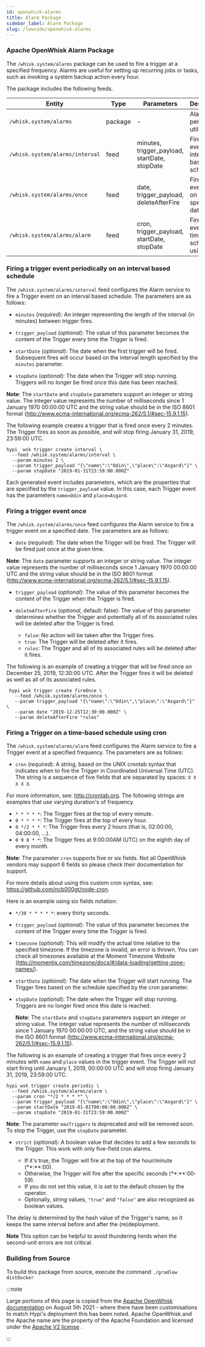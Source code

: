 ```yaml
---
id: openwhisk-alarms
title: Alarm Package
sidebar_label: Alarm Package
slug: /lowcode/openwhisk-alarms
---
```


### Apache OpenWhisk Alarm Package

The `/whisk.system/alarms` package can be used to fire a trigger at a specified frequency. Alarms are useful for setting up recurring jobs or tasks, such as invoking a system backup action every hour.

The package includes the following feeds.

| Entity | Type | Parameters | Description |
| --- | --- | --- | --- |
| `/whisk.system/alarms` | package | - | Alarms and periodic utility. |
| `/whisk.system/alarms/interval` | feed | minutes, trigger_payload, startDate, stopDate | Fire Trigger event on an interval based schedule. |
| `/whisk.system/alarms/once` | feed | date, trigger_payload, deleteAfterFire | Fire Trigger event once on a specific date. |
| `/whisk.system/alarms/alarm` | feed | cron, trigger_payload, startDate, stopDate | Fire Trigger event on a time-based schedule using cron. |

### Firing a trigger event periodically on an interval based schedule

The `/whisk.system/alarms/interval` feed configures the Alarm service to fire a Trigger event on an interval based schedule. The parameters are as follows:

- `minutes` (*required*): An integer representing the length of the interval (in minutes) between trigger fires.

- `trigger_payload` (*optional*): The value of this parameter becomes the content of the Trigger every time the Trigger is fired.

- `startDate` (*optional*): The date when the first trigger will be fired.  Subsequent fires will occur based on the interval length specified by the `minutes` parameter.

- `stopDate` (*optional*): The date when the Trigger will stop running.  Triggers will no longer be fired once this date has been reached.

**Note**: The `startDate` and `stopDate` parameters support an integer or string value.  The integer value represents the number of milliseconds since 1 January 1970 00:00:00 UTC and the string value should be in the ISO 8601 format (http://www.ecma-international.org/ecma-262/5.1/#sec-15.9.1.15).

The following example creates a trigger that is fired once every 2 minutes. The Trigger fires as soon as possible, and will stop firing January 31, 2019, 23:59:00 UTC.

  ```
hypi  wsk trigger create interval \
    --feed /whisk.system/alarms/interval \
    --param minutes 2 \
    --param trigger_payload "{\"name\":\"Odin\",\"place\":\"Asgard\"}" \
    --param stopDate "2019-01-31T23:59:00.000Z"
 ```

Each generated event includes parameters, which are the properties that are specified by the `trigger_payload` value. In this case, each Trigger event has the parameters `name=Odin` and `place=Asgard`.

### Firing a trigger event once

The `/whisk.system/alarms/once` feed configures the Alarm service to fire a trigger event on a specified date. The parameters are as follows:

- `date` (*required*): The date when the Trigger will be fired.  The Trigger will be fired just once at the given time.

**Note**: The `date` parameter supports an integer or string value.  The integer value represents the number of milliseconds since 1 January 1970 00:00:00 UTC and the string value should be in the ISO 8601 format (http://www.ecma-international.org/ecma-262/5.1/#sec-15.9.1.15).

- `trigger_payload` (*optional*): The value of this parameter becomes the content of the Trigger when the Trigger is fired.

- `deleteAfterFire` (*optional*, default: false): The value of this parameter determines whether the Trigger and potentially all of its associated rules will be deleted after the Trigger is fired.
  
  - `false`: No action will be taken after the Trigger fires.
  - `true`: The Trigger will be deleted after it fires.
  - `rules`: The Trigger and all of its associated rules will be deleted after it fires.

The following is an example of creating a trigger that will be fired once on December 25, 2019, 12:30:00 UTC.  After the Trigger fires it will be deleted as well as all of its associated rules.

 ```
  hypi wsk trigger create fireOnce \
    --feed /whisk.system/alarms/once \
    --param trigger_payload "{\"name\":\"Odin\",\"place\":\"Asgard\"}" \
    --param date "2019-12-25T12:30:00.000Z" \
    --param deleteAfterFire "rules"
  ```

### Firing a Trigger on a time-based schedule using cron

The `/whisk.system/alarms/alarm` feed configures the Alarm service to fire a Trigger event at a specified frequency. The parameters are as follows:

- `cron` (*required*): A string, based on the UNIX crontab syntax that indicates when to fire the Trigger in Coordinated Universal Time (UTC). The string is a sequence of five fields that are separated by spaces: `X X X X X`.

For more information, see: http://crontab.org. The following strings are examples that use varying duration's of frequency.

  - `* * * * *`: The Trigger fires at the top of every minute.
  - `0 * * * *`: The Trigger fires at the top of every hour.
  - `0 */2 * * *`: The Trigger fires every 2 hours (that is, 02:00:00, 04:00:00, ...).
  - `0 9 8 * *`: The Trigger fires at 9:00:00AM (UTC) on the eighth day of every month.

**Note**: The parameter `cron` supports five or six fields.  Not all OpenWhisk vendors may support 6 fields so please check their documentation for support.

For more details about using this custom cron syntax, see: https://github.com/ncb000gt/node-cron.

Here is an example using six fields notation:

- `*/30 * * * * *`: every thirty seconds.

- `trigger_payload` (*optional*): The value of this parameter becomes the content of the Trigger every time the Trigger is fired.

- `timezone` (*optional*): This will modify the actual time relative to the specified timezone. If the timezone is invalid, an error is thrown. You can check all timezones available at the Moment Timezone Website (http://momentjs.com/timezone/docs/#/data-loading/getting-zone-names/).

- `startDate` (*optional*): The date when the Trigger will start running. The Trigger fires based on the schedule specified by the cron parameter.

- `stopDate` (*optional*): The date when the Trigger will stop running. Triggers are no longer fired once this date is reached.

  **Note**: The `startDate` and `stopDate` parameters support an integer or string value.  The integer value represents the number of milliseconds since 1 January 1970 00:00:00 UTC, and the string value should be in the ISO 8601 format (http://www.ecma-international.org/ecma-262/5.1/#sec-15.9.1.15).

The following is an example of creating a trigger that fires once every 2 minutes with `name` and `place` values in the trigger event.  The Trigger will not start firing until
January 1, 2019, 00:00:00 UTC and will stop firing January 31, 2019, 23:59:00 UTC.

  ```
hypi wsk trigger create periodic \
    --feed /whisk.system/alarms/alarm \
    --param cron "*/2 * * * *" \
    --param trigger_payload "{\"name\":\"Odin\",\"place\":\"Asgard\"}" \
    --param startDate "2019-01-01T00:00:00.000Z" \
    --param stopDate "2019-01-31T23:59:00.000Z"
  ```

 **Note**: The parameter `maxTriggers` is deprecated and will be removed soon.  To stop the Trigger, use the `stopDate` parameter.

- `strict` (*optional*): A boolean value that decides to add a few seconds to the Trigger. This work with only five-field cron alarms.

  - If it's true, the Trigger will fire at the top of the hour/minute (\**:**:00).
  - Otherwise, the Trigger will fire after the specific seconds (\**:**:00-59).
  - If you do not set this value, it is set to the default chosen by the operator.
  - Optionally, string values, `"true"` and `"false"` are also recognized as boolean values.

The delay is determined by the hash value of the Trigger's name, so it keeps the same interval before and after the (re)deployment.

**Note** This option can be helpful to avoid thundering herds when the second-unit errors are not critical.

### Building from Source

To build this package from source, execute the command `./gradlew distDocker`

:::note

Large portions of this page is copied from the [Apache OpenWhisk documentation](https://github.com/apache/openwhisk/tree/master/docs) on August 5th 2021 - where there have been customisations to match Hypi's deployment this has been noted. Apache OpenWhisk and the Apache name are the property of the Apache Foundation and licensed under the [Apache V2 license](https://github.com/apache/openwhisk/blob/master/LICENSE.txt) .

:::